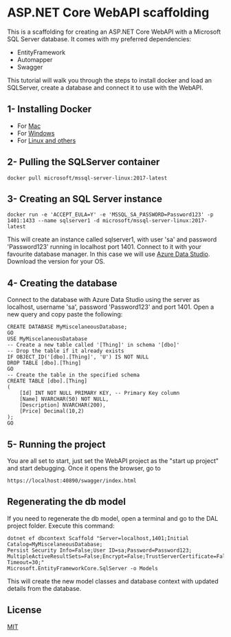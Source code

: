 ﻿# ASP.NET Core WebAPI scaffolding

This is a scaffolding for creating an ASP.NET Core WebAPI with a Microsoft SQL Server database. It comes with my preferred dependencies:
- EntityFramework
- Automapper
- Swagger

This tutorial will walk you through the steps to install docker and load an SQLServer, create a database and connect it to use with the WebAPI.

## 1- Installing Docker

- For [Mac](https://store.docker.com/editions/community/docker-ce-desktop-mac)
- For [Windows](https://hub.docker.com/editions/community/docker-ce-desktop-windows)
- For [Linux and others](https://hub.docker.com/search?q=&type=edition&offering=community)

## 2- Pulling the SQLServer container 
``` 
docker pull microsoft/mssql-server-linux:2017-latest
```

## 3- Creating an SQL Server instance 
```
docker run -e 'ACCEPT_EULA=Y' -e 'MSSQL_SA_PASSWORD=Password123' -p
1401:1433 --name sqlserver1 -d microsoft/mssql-server-linux:2017-latest
```
This will create an instance called sqlserver1, with user 'sa' and password 'Password123' running in localhost port 1401.
Connect to it with your favourite database manager. In this case we will use [Azure Data Studio](https://github.com/microsoft/azuredatastudio). Download the version for your OS.

## 4- Creating the database
Connect to the database with Azure Data Studio using the server as localhost, username 'sa', password 'Password123' and port 1401. 
Open a new query and copy paste the following:

```
CREATE DATABASE MyMiscelaneousDatabase;
GO
USE MyMiscelaneousDatabase
-- Create a new table called '[Thing]' in schema '[dbo]'
-- Drop the table if it already exists
IF OBJECT_ID('[dbo].[Thing]', 'U') IS NOT NULL
DROP TABLE [dbo].[Thing]
GO
-- Create the table in the specified schema
CREATE TABLE [dbo].[Thing]
(
    [Id] INT NOT NULL PRIMARY KEY, -- Primary Key column
    [Name] NVARCHAR(50) NOT NULL,
    [Description] NVARCHAR(200),
    [Price] Decimal(10,2)
);
GO
``` 

## 5- Running the project
You are all set to start, just set the WebAPI project as the "start up project" and start debugging.
Once it opens the browser, go to 
```
https://localhost:40890/swagger/index.html
```
## Regenerating the db model
If you need to regenerate the db model, open a terminal and go to the DAL project folder. Execute this command:
```
dotnet ef dbcontext Scaffold "Server=localhost,1401;Initial Catalog=MyMiscelaneousDatabase;
Persist Security Info=False;User ID=sa;Password=Password123;
MultipleActiveResultSets=False;Encrypt=False;TrustServerCertificate=False;Connection Timeout=30;"
Microsoft.EntityFrameworkCore.SqlServer -o Models
```
This will create the new model classes and database context with updated details from the database.

## License
[MIT](https://choosealicense.com/licenses/mit/)
